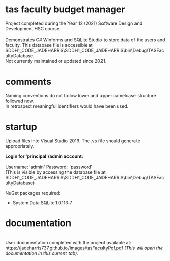 # tas faculty budget manager
Project completed during the Year 12 (2021) Software Design and Development HSC course. <br /><br />
Demonstrates C# Winforms and SQLite Studio to store data of the users and faculty. This database file is accessible at SDDH1_CODE_JADEHARRIS\SDDH1_CODE_JADEHARRIS\bin\Debug\TASFacultyDatabase.<br />
Not currently maintained or updated since 2021.

# comments
Naming conventions do not follow lower and upper camelcase structure followed now. <br />In retrospect meaningful identifiers would have been used.

# startup
Upload files into Visual Studio 2019. The .vs file should generate appropriately.<br />

<b>Login for 'principal'/admin account:</b><br/><br />
Username: 'admin'
Password: 'password'<br />
(This is visible by accessing the database file at SDDH1_CODE_JADEHARRIS\SDDH1_CODE_JADEHARRIS\bin\Debug\TASFacultyDatabase)

NuGet packages required:
- System.Data.SQLite.1.0.113.7

# documentation
<br />User documentation completed with the project available at: https://jadeharris737.github.io/images/tasFacultyPdf.pdf <i>(This will open the documentation in this current tab).</i><br />
